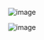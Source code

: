 
![image](https://user-images.githubusercontent.com/8718083/232616513-92a02978-1932-435b-be2f-44f57ccbe56e.png)


![image](https://user-images.githubusercontent.com/8718083/232621899-7cf62091-a4bc-4c35-bb2b-e925ba347bb2.png)
